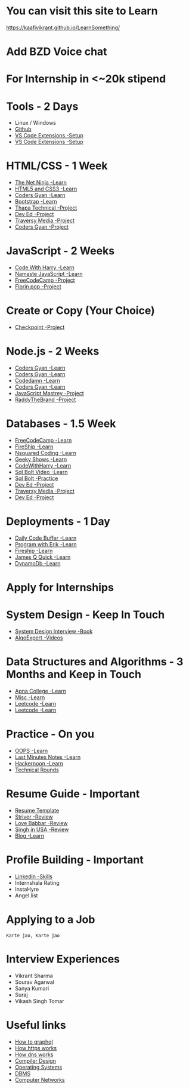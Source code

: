 # You can visit this site to Learn 

https://kaafivikrant.github.io/LearnSomething/

# Add BZD Voice chat 

# For Internship in <~20k stipend

# Tools - 2 Days

- Linux / Windows
- [Github](https://www.youtube.com/watch?v=apGV9Kg7ics)
- [VS Code Extensions -Setup](https://www.youtube.com/watch?v=aydFCQiUW44)
- [VS Code Extensions -Setup](https://www.youtube.com/watch?v=Q2HxNUOaYbM)


# HTML/CSS - 1 Week

- [The Net Ninja -Learn](https://www.youtube.com/playlist?list=PL4cUxeGkcC9ivBf_eKCPIAYXWzLlPAm6G)
- [HTML5 and CSS3 -Learn](https://www.youtube.com/watch?v=C5QFHp1oAws)
- [Coders Gyan -Learn](https://www.youtube.com/watch?v=7WE_K7NDL0s)
- [Bootstrap -Learn](https://www.youtube.com/playlist?list=PL5wfQQ0ZyOimYCKciuYCJd2N9Z7ZMLX3Q)
- [Thapa Technical -Project](https://www.youtube.com/watch?v=LO4YTml3IAQ)
- [Dev Ed -Project](https://www.youtube.com/watch?v=O7WbVj5apxU)
- [Traversy Media -Project](https://www.youtube.com/watch?v=p0bGHP-PXD4)
- [Coders Gyan -Project](https://www.youtube.com/watch?v=QYNsJYwEdEQ)


# JavaScript - 2 Weeks

- [Code With Harry -Learn](https://www.youtube.com/playlist?list=PLu0W_9lII9ajyk081To1Cbt2eI5913SsL)
- [Namaste JavaScript -Learn](https://www.youtube.com/playlist?list=PLlasXeu85E9cQ32gLCvAvr9vNaUccPVNP)
- [FreeCodeCamp -Project](https://www.youtube.com/watch?v=3PHXvlpOkf4)
- [Florin pop -Project](https://www.youtube.com/watch?v=dtKciwk_si4)

# Create or Copy (Your Choice)

- [Checkpoint -Project](https://www.youtube.com/watch?v=27JtRAI3QO8)


# Node.js - 2 Weeks

- [Coders Gyan -Learn](https://www.youtube.com/watch?v=wdBCoRMMxto)
- [Coders Gyan -Learn](https://www.youtube.com/watch?v=46Mjvdv_UUM)
- [Codedamn -Learn](https://www.youtube.com/watch?v=qG-PLm3APSs)
- [Coders Gyan -Learn](https://www.youtube.com/watch?v=iaBSiVQFJHE)
- [JavaScript Mastrey -Project](https://www.youtube.com/watch?v=l8WPWK9mS5M)
- [RaddyTheBrand -Project](https://www.youtube.com/watch?v=EkQc-8uzxIA)


# Databases - 1.5 Week

- [FreeCodeCamp -Learn](https://www.youtube.com/watch?v=HXV3zeQKqGY)
- [FireShip -Learn](https://www.youtube.com/watch?v=Cz3WcZLRaWc)
- [Nsquared Coding -Learn](https://www.youtube.com/watch?v=vrj9AohVhPA)
- [Geeky Shows -Learn](https://www.youtube.com/watch?v=AriyBKPIHkk)
- [CodeWithHarry -Learn](https://www.youtube.com/watch?v=oSIv-E60NiU)
- [Sql Bolt Video -Learn](https://www.youtube.com/watch?v=uPrC2IpUXWs)
- [Sql Bolt -Practice](https://sqlbolt.com/)
- [Dev Ed -Project](https://www.youtube.com/watch?v=vjf774RKrLc)
- [Traversy Media -Project](https://www.youtube.com/watch?v=9FQrFah9rnc)
- [Dev Ed -Project](https://www.youtube.com/watch?v=2jqok-WgelI)


# Deployments - 1 Day

- [Daily Code Buffer -Learn](https://www.youtube.com/watch?v=maNWl202vy4)
- [Program with Erik -Learn](https://www.youtube.com/watch?v=gaC-l9MAE9Q)
- [Fireship -Learn](https://www.youtube.com/watch?v=uEVmD6n8Il0)
- [James Q Quick -Learn](https://www.youtube.com/watch?v=JPQPPLQnyB4)
- [DynamoDb -Learn](https://www.youtube.com/playlist?list=PLwfbCU-sjpjEHeexfbhL0DypW80R1FksM)


# Apply for Internships


# System Design - Keep In Touch

- [System Design Interview -Book](https://1lib.in/book/6057540/a64d91)
- [AlgoExpert -Videos](https://mega.nz/folder/M34XCK6S#RJBnnSEpT5_jRk6rPBsjDw)


# Data Structures and Algorithms - 3 Months and Keep in Touch

- [Apna College -Learn](https://www.youtube.com/playlist?list=PLfqMhTWNBTe0b2nM6JHVCnAkhQRGiZMSJ)
- [Misc -Learn](https://mega.nz/folder/J25S2aiI#fBwHXCl7fgxKS-QQ8jZeMw)
- [Leetcode -Learn](https://leetcode.com/list/54svl78v)
- [Leetcode -Learn](https://www.youtube.com/playlist?list=PLujIAthk_iiO7r03Rl4pUnjFpdHjdjDwy)


# Practice - On you
- [OOPS -Learn](https://medium.com/@hamzzza.ahmed95/four-pillars-of-object-oriented-programming-oop-e8d7822aa219)
- [Last Minutes Notes -Learn](https://www.geeksforgeeks.org/last-minute-notes-operating-systems/)
- [Hackernoon -Learn](https://hackernoon.com/14-patterns-to-ace-any-coding-interview-question-c5bb3357f6ed)
- [Technical Rounds](https://github.com/kaafivikrant/One-day-Before-Interview/tree/master/Technical%20Rounds)


# Resume Guide - Important
- [Resume Template](https://www.overleaf.com/latex/templates/jakes-resume/syzfjbzwjncs)
- [Striver -Review](https://www.youtube.com/watch?v=7lFBBReJ22Q)
- [Love Babbar -Review](https://www.youtube.com/watch?v=EvId_K83-5M)
- [Singh in USA -Review](https://www.youtube.com/watch?v=cCWhFIVcknI)
- [Blog -Learn](https://careerlaunch.mays.tamu.edu/blog/2020/02/17/get-hired-with-an-x-y-z-resume/#:~:text=The%20X%2DY%2DZ%20format&text=Google%20touts%20the%20X%2DY%2DZ%20resume,heart%20of%20an%20applicant's%20achievements.)


# Profile Building - Important
- [Linkedin -Skills](https://github.com/Ebazhanov/linkedin-skill-assessments-quizzes)
- Internshala Rating
- InstaHyre
- Angel.list


# Applying to a Job
`Karte jao, Karte jao `


# Interview Experiences
- Vikrant Sharma
- Sourav Agarwal
- Sanya Kumari
- Suraj
- Vikash Singh Tomar

# Useful links
- [How to graphql](https://www.howtographql.com/)
- [How https works](https://howhttps.works/)
- [How dns works](https://howdns.works/)
- [Compiler Design](https://www.geeksforgeeks.org/last-minute-notes-compiler-design-gq/)
- [Operating Systems](https://www.geeksforgeeks.org/operating-systems-set-1/?ref=lbp)
- [DBMS](https://www.geeksforgeeks.org/database-management-system-set-1/?ref=lbp)
- [Computer Networks](https://www.geeksforgeeks.org/computer-networks-set-1/)
